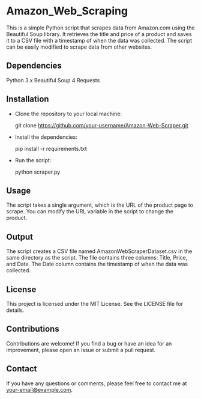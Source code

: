# Amazon_Web_Scraping

  This is a simple Python script that scrapes data from Amazon.com using the Beautiful Soup library. It retrieves the title and price of a product and saves it to a      CSV file with a timestamp of when the data was collected. The script can be easily modified to scrape data from other websites.

## Dependencies
  Python 3.x
  Beautiful Soup 4
  Requests


## Installation

-   Clone the repository to your local machine:

    git clone https://github.com/your-username/Amazon-Web-Scraper.git
  

-   Install the dependencies:
  
    pip install -r requirements.txt


-   Run the script:

    python scraper.py

## Usage

  The script takes a single argument, which is the URL of the product page to scrape. You can modify the URL variable in the script to change the product.

## Output

The script creates a CSV file named AmazonWebScraperDataset.csv in the same directory as the script. The file contains three columns: Title, Price, and Date. The Date column contains the timestamp of when the data was collected.

## License

This project is licensed under the MIT License. See the LICENSE file for details.

## Contributions

Contributions are welcome! If you find a bug or have an idea for an improvement, please open an issue or submit a pull request.

## Contact

If you have any questions or comments, please feel free to contact me at your-email@example.com.
